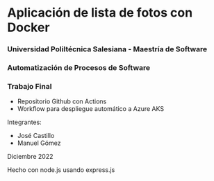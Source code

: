 # Aplicación de lista de fotos con Docker

### Universidad Poliltécnica Salesiana - Maestría de Software
### Automatización de Procesos de Software

### Trabajo Final

- Repositorio Github con Actions
- Workflow para despliegue automático a Azure AKS

Integrantes:
- José Castillo
- Manuel Gómez

Diciembre 2022

Hecho con node.js usando express.js

